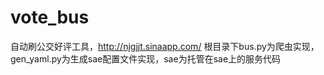 vote_bus
========

自动刷公交好评工具，http://njgjjt.sinaapp.com/
根目录下bus.py为爬虫实现，gen_yaml.py为生成sae配置文件实现，sae为托管在sae上的服务代码
